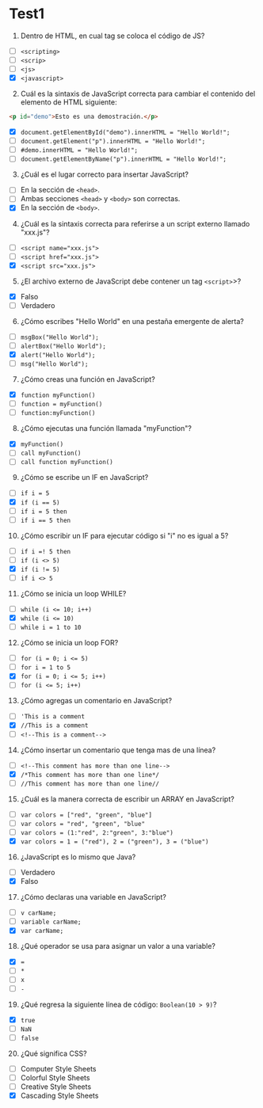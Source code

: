 # Test1

1. Dentro de HTML, en cual tag se coloca el código de JS?

- [ ] `<scripting>`
- [ ] `<scrip>`
- [ ] `<js>`
- [X] `<javascript>`

2. Cuál es la sintaxis de JavaScript correcta para cambiar el contenido del elemento de HTML siguiente: 

```html
<p id="demo">Esto es una demostración.</p>
```
- [X] `document.getElementById("demo").innerHTML = "Hello World!";`
- [ ] `document.getElement("p").innerHTML = "Hello World!";`
- [ ] `#demo.innerHTML = "Hello World!";`
- [ ] `document.getElementByName("p").innerHTML = "Hello World!";`

3. ¿Cuál es el lugar correcto para insertar JavaScript?

- [ ] En la sección de `<head>`.
- [ ] Ambas secciones `<head>` y `<body>` son correctas.
- [X] En la sección de `<body>`.

4. ¿Cuál es la sintaxis correcta para referirse a un script externo llamado "xxx.js"?

- [ ] `<script name="xxx.js">`
- [ ] `<script href="xxx.js">`
- [X] `<script src="xxx.js">`

5. ¿El archivo externo de JavaScript debe contener un tag `<script>`>?

- [X] Falso
- [ ] Verdadero

6. ¿Cómo escribes "Hello World" en una pestaña emergente de alerta?

- [ ] `msgBox("Hello World");`
- [ ] `alertBox("Hello World");`
- [X] `alert("Hello World");`
- [ ] `msg("Hello World");`

7. ¿Cómo creas una función en JavaScript?

- [X] `function myFunction()`
- [ ] `function = myFunction()`
- [ ] `function:myFunction()`

8. ¿Cómo ejecutas una función llamada "myFunction"?

- [X] `myFunction()`
- [ ] `call myFunction()`
- [ ] `call function myFunction()`

9. ¿Cómo se escribe un IF en JavaScript?

- [ ] `if i = 5`
- [X] `if (i == 5)`
- [ ] `if i = 5 then`
- [ ] `if i == 5 then`

10. ¿Cómo escribir un IF para ejecutar código si "i" no es igual a 5?

- [ ] `if i =! 5 then`
- [ ] `if (i <> 5)`
- [X] `if (i != 5)`
- [ ] `if i <> 5`

11. ¿Cómo se inicia un loop WHILE?

- [ ] `while (i <= 10; i++)`
- [X] `while (i <= 10)`
- [ ] `while i = 1 to 10`

12. ¿Cómo se inicia un loop FOR?

- [ ] `for (i = 0; i <= 5)`
- [ ] `for i = 1 to 5`
- [X] `for (i = 0; i <= 5; i++)`
- [ ] `for (i <= 5; i++)`

13. ¿Cómo agregas un comentario en JavaScript?

- [ ] `'This is a comment`
- [X] `//This is a comment`
- [ ] `<!--This is a comment-->`

14. ¿Cómo insertar un comentario que tenga mas de una línea?

- [ ] `<!--This comment has more than one line-->`
- [X] `/*This comment has more than one line*/`
- [ ] `//This comment has more than one line//`

15. ¿Cuál es la manera correcta de escribir un ARRAY en JavaScript?

- [ ] `var colors = ["red", "green", "blue"]`
- [ ] `var colors = "red", "green", "blue"`
- [ ] `var colors = (1:"red", 2:"green", 3:"blue")`
- [X] `var colors = 1 = ("red"), 2 = ("green"), 3 = ("blue")`

16. ¿JavaScript es lo mismo que Java?

- [ ] Verdadero
- [X] Falso

17. ¿Cómo declaras una variable en JavaScript?

 - [ ] `v carName;`
 - [ ] `variable carName;`
 - [X] `var carName;`

  18. ¿Qué operador se usa para asignar un valor a una variable?

 - [X] `=`
 - [ ] `*`
 - [ ] `x`
 - [ ] `-`

  19. ¿Qué regresa la siguiente línea de código: `Boolean(10 > 9)`?

- [X] `true`
- [ ] `NaN`
- [ ] `false`

20. ¿Qué significa CSS?

- [ ] Computer Style Sheets
- [ ] Colorful Style Sheets
- [ ] Creative Style Sheets
- [X] Cascading Style Sheets